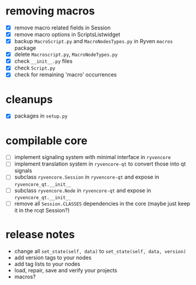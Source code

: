 # removing macros

- [x] remove macro related fields in Session
- [x] remove macro options in ScriptsListwidget
- [x] backup `MacroScript.py` and `MacroNodesTypes.py` in Ryven `macros` package
- [x] delete `Macroscript.py`, `MacroNodeTypes.py`
- [x] check `__init__.py` files
- [x] check `Script.py`
- [x] check for remaining 'macro' occurrences

# cleanups

- [x] packages in `setup.py`

# compilable core

- [ ] implement signaling system with minimal interface in `ryvencore`
- [ ] implement translation system in `ryvencore-qt` to convert those into qt signals
- [ ] subclass `ryvencore.Session` in `ryvencore-qt` and expose in `ryvencore_qt.__init__`
- [ ] subclass `ryvencore.Node` in `ryvencore-qt` and expose in `ryvencore_qt.__init__`
- [ ] remove all `Session.CLASSES` dependencies in the core (maybe just keep it in the rcqt Session?)

# release notes

- change all `set_state(self, data)` to `set_state(self, data, version)`
- add version tags to your nodes
- add tag lists to your nodes
- load, repair, save and verify your projects
- macros?